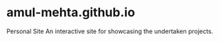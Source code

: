 # amul-mehta.github.io
Personal Site
An interactive site for showcasing the undertaken projects. 




 
